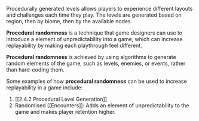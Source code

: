 Procedurally generated levels allows players to experience different layouts and challenges each time they play. The levels are generated based on region, then by biome, then by the available nodes.

**Procedural randomness** is a technique that game designers can use to introduce a element of unpredictability into a game, which can increase replayability by making each playthrough feel different. 

**Procedural randomness** is achieved by using algorithms to generate random elements of the game, such as levels, enemies, or events, rather than hard-coding them.

Some examples of how **procedural randomness** can be used to increase replayability in a game include:
1. [[2.4.2 Procedural Level Generation]]
2. Randomised [[Encounters]]: Adds an element of unpredictability to the game and makes player retention higher.